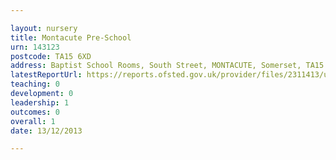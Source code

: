 ```yaml
---

layout: nursery
title: Montacute Pre-School
urn: 143123
postcode: TA15 6XD
address: Baptist School Rooms, South Street, MONTACUTE, Somerset, TA15 6XD
latestReportUrl: https://reports.ofsted.gov.uk/provider/files/2311413/urn/143123.pdf
teaching: 0
development: 0
leadership: 1
outcomes: 0
overall: 1
date: 13/12/2013

---
```

